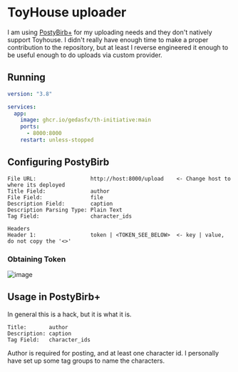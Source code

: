 # ToyHouse uploader

I am using [PostyBirb+](https://github.com/mvdicarlo/postybirb-plus) for my uploading needs and they don't natively support Toyhouse. I didn't really have enough time to make a proper contribution to the repository, but at least I reverse engineered it enough to be useful enough to do uploads via custom provider.

## Running

```yml
version: "3.8"

services:
  app:
    image: ghcr.io/gedasfx/th-initiative:main
    ports:
      - 8000:8000
    restart: unless-stopped
```

## Configuring PostyBirb

```
File URL:                 http://host:8000/upload    <- Change host to where its deployed
Title Field:              author
File Field:               file
Description Field:        caption
Description Parsing Type: Plain Text
Tag Field:                character_ids

Headers
Header 1:                 token | <TOKEN_SEE_BELOW>  <- key | value, do not copy the '<>'
```

###

### Obtaining Token

![image](https://github.com/GedasFX/th-initiative/assets/8672277/d49a6eda-3ba5-486d-83dc-b83f55ce5392)

## Usage in PostyBirb+

In general this is a hack, but it is what it is.

```
Title:       author
Description: caption
Tag Field:   character_ids
```

Author is required for posting, and at least one character id. I personally have set up some tag groups to name the characters.
